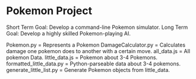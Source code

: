 # Pokemon Project
Short Term Goal: Develop a command-line Pokemon simulator.
Long Term Goal: Develop a highly skilled Pokemon-playing AI.

Pokemon.py = Represents a Pokemon
DamageCalculator.py = Calculates damage one pokemon does to another with a
certain move.
all_data.js = All pokemon Data.
little_data.js = Pokemon about 3-4 Pokemons.
formatted_little_data.py = Python-parseable data about 3-4 pokemons.
generate_little_list.py = Generate Pokemon objects from little_data.
